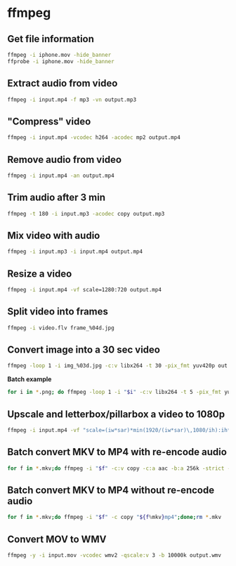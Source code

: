 # ffmpeg

## Get file information
```sh
ffmpeg -i iphone.mov -hide_banner
ffprobe -i iphone.mov -hide_banner
```

## Extract audio from video
```bash
ffmpeg -i input.mp4 -f mp3 -vn output.mp3
```

## "Compress" video
```bash
ffmpeg -i input.mp4 -vcodec h264 -acodec mp2 output.mp4
```

## Remove audio from video
```bash
ffmpeg -i input.mp4 -an output.mp4
```

## Trim audio after 3 min
```bash
ffmpeg -t 180 -i input.mp3 -acodec copy output.mp3
```

## Mix video with audio
```bash
ffmpeg -i input.mp3 -i input.mp4 output.mp4
```

## Resize a video
```bash
ffmpeg -i input.mp4 -vf scale=1280:720 output.mp4
```

## Split video into frames
```bash
ffmpeg -i video.flv frame_%04d.jpg
```

## Convert image into a 30 sec video
```bash
ffmpeg -loop 1 -i img_%03d.jpg -c:v libx264 -t 30 -pix_fmt yuv420p out.mp4
```

**Batch example**
```bash
for i in *.png; do ffmpeg -loop 1 -i "$i" -c:v libx264 -t 5 -pix_fmt yuv420p "${i%.*}.mp4"; done
```

## Upscale and letterbox/pillarbox a video to 1080p

```bash
ffmpeg -i input.mp4 -vf "scale=(iw*sar)*min(1920/(iw*sar)\,1080/ih):ih*min(1920/(iw*sar)\,1080/ih), 1920:1080:(1920-iw*min(1920/iw\,1080/ih))/2:(1080-ih*min(1920/iw\,1080/ih))/2" output_1080p.mp4
```


## Batch convert MKV to MP4 with re-encode audio
```sh
for f in *.mkv;do ffmpeg -i "$f" -c:v copy -c:a aac -b:a 256k -strict -2 "${f%mkv}mp4";done
```

## Batch convert MKV to MP4 without re-encode audio
```sh
for f in *.mkv;do ffmpeg -i "$f" -c copy "${f%mkv}mp4";done;rm *.mkv
```

## Convert MOV to WMV
```sh
ffmpeg -y -i input.mov -vcodec wmv2 -qscale:v 3 -b 10000k output.wmv
```

